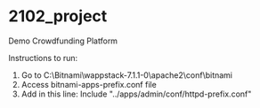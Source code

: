 # 2102_project
Demo Crowdfunding Platform

Instructions to run:  
 1. Go to C:\Bitnami\wappstack-7.1.1-0\apache2\conf\bitnami
 2. Access bitnami-apps-prefix.conf file
 3. Add in this line:
    Include "../apps/admin/conf/httpd-prefix.conf"
    
